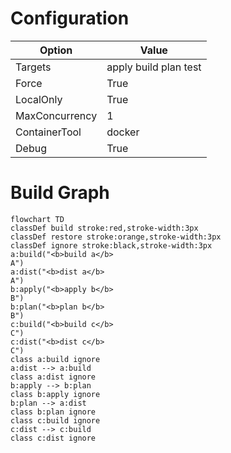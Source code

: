 # Configuration

| Option | Value |
|--------|-------|
| Targets | apply build plan test |
| Force | True |
| LocalOnly | True |
| MaxConcurrency | 1 |
| ContainerTool | docker |
| Debug | True |

# Build Graph

```mermaid
flowchart TD
classDef build stroke:red,stroke-width:3px
classDef restore stroke:orange,stroke-width:3px
classDef ignore stroke:black,stroke-width:3px
a:build("<b>build a</b> 
A")
a:dist("<b>dist a</b> 
A")
b:apply("<b>apply b</b> 
B")
b:plan("<b>plan b</b> 
B")
c:build("<b>build c</b> 
C")
c:dist("<b>dist c</b> 
C")
class a:build ignore
a:dist --> a:build
class a:dist ignore
b:apply --> b:plan
class b:apply ignore
b:plan --> a:dist
class b:plan ignore
class c:build ignore
c:dist --> c:build
class c:dist ignore
```


